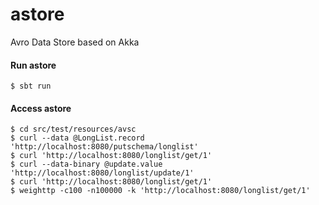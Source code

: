 astore
====

Avro Data Store based on Akka

#### Run astore
```
$ sbt run
```

#### Access astore

```
$ cd src/test/resources/avsc
$ curl --data @LongList.record 'http://localhost:8080/putschema/longlist'
$ curl 'http://localhost:8080/longlist/get/1'
$ curl --data-binary @update.value 'http://localhost:8080/longlist/update/1'
$ curl 'http://localhost:8080/longlist/get/1'
$ weighttp -c100 -n100000 -k 'http://localhost:8080/longlist/get/1'
```
